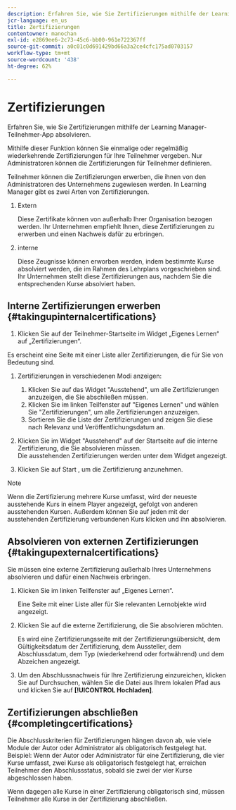 ```yaml
---
description: Erfahren Sie, wie Sie Zertifizierungen mithilfe der Learning Manager-Teilnehmer-App absolvieren.
jcr-language: en_us
title: Zertifizierungen
contentowner: manochan
exl-id: e2869ee6-2c73-45c6-bb00-961e722367ff
source-git-commit: a0c01c0d691429bd66a3a2ce4cfc175ad0703157
workflow-type: tm+mt
source-wordcount: '438'
ht-degree: 62%

---
```


# Zertifizierungen

Erfahren Sie, wie Sie Zertifizierungen mithilfe der Learning Manager-Teilnehmer-App absolvieren.

Mithilfe dieser Funktion können Sie einmalige oder regelmäßig wiederkehrende Zertifizierungen für Ihre Teilnehmer vergeben. Nur Administratoren können die Zertifizierungen für Teilnehmer definieren.

Teilnehmer können die Zertifizierungen erwerben, die ihnen von den Administratoren des Unternehmens zugewiesen werden. In Learning Manager gibt es zwei Arten von Zertifizierungen.

1. Extern

   Diese Zertifikate können von außerhalb Ihrer Organisation bezogen werden. Ihr Unternehmen empfiehlt Ihnen, diese Zertifizierungen zu erwerben und einen Nachweis dafür zu erbringen.

1. interne

   Diese Zeugnisse können erworben werden, indem bestimmte Kurse absolviert werden, die im Rahmen des Lehrplans vorgeschrieben sind. Ihr Unternehmen stellt diese Zertifizierungen aus, nachdem Sie die entsprechenden Kurse absolviert haben.

## Interne Zertifizierungen erwerben {#takingupinternalcertifications}

1. Klicken Sie auf der Teilnehmer-Startseite im Widget „Eigenes Lernen“ auf „Zertifizierungen“.

Es erscheint eine Seite mit einer Liste aller Zertifizierungen, die für Sie von Bedeutung sind.

1. Zertifizierungen in verschiedenen Modi anzeigen:

   1. Klicken Sie auf das Widget &quot;Ausstehend&quot;, um alle Zertifizierungen anzuzeigen, die Sie abschließen müssen.
   1. Klicken Sie im linken Teilfenster auf &quot;Eigenes Lernen&quot; und wählen Sie &quot;Zertifizierungen&quot;, um alle Zertifizierungen anzuzeigen.
   1. Sortieren Sie die Liste der Zertifizierungen und zeigen Sie diese nach Relevanz und Veröffentlichungsdatum an.

1. Klicken Sie im Widget &quot;Ausstehend&quot; auf der Startseite auf die interne Zertifizierung, die Sie absolvieren müssen.\
   Die ausstehenden Zertifizierungen werden unter dem Widget angezeigt.

1. Klicken Sie auf Start , um die Zertifizierung anzunehmen.

>[!NOTE]
>
>Wenn die Zertifizierung mehrere Kurse umfasst, wird der neueste ausstehende Kurs in einem Player angezeigt, gefolgt von anderen ausstehenden Kursen. Außerdem können Sie auf jeden mit der ausstehenden Zertifizierung verbundenen Kurs klicken und ihn absolvieren.

## Absolvieren von externen Zertifizierungen {#takingupexternalcertifications}

Sie müssen eine externe Zertifizierung außerhalb Ihres Unternehmens absolvieren und dafür einen Nachweis erbringen.

1. Klicken Sie im linken Teilfenster auf „Eigenes Lernen“.

   Eine Seite mit einer Liste aller für Sie relevanten Lernobjekte wird angezeigt.

1. Klicken Sie auf die externe Zertifizierung, die Sie absolvieren möchten.

   Es wird eine Zertifizierungsseite mit der Zertifizierungsübersicht, dem Gültigkeitsdatum der Zertifizierung, dem Aussteller, dem Abschlussdatum, dem Typ (wiederkehrend oder fortwährend) und dem Abzeichen angezeigt.

1. Um den Abschlussnachweis für Ihre Zertifizierung einzureichen, klicken Sie auf Durchsuchen, wählen Sie die Datei aus Ihrem lokalen Pfad aus und klicken Sie auf **[!UICONTROL Hochladen]**.

## Zertifizierungen abschließen {#completingcertifications}

Die Abschlusskriterien für Zertifizierungen hängen davon ab, wie viele Module der Autor oder Administrator als obligatorisch festgelegt hat. Beispiel: Wenn der Autor oder Administrator für eine Zertifizierung, die vier Kurse umfasst, zwei Kurse als obligatorisch festgelegt hat, erreichen Teilnehmer den Abschlussstatus, sobald sie zwei der vier Kurse abgeschlossen haben.

Wenn dagegen alle Kurse in einer Zertifizierung obligatorisch sind, müssen Teilnehmer alle Kurse in der Zertifizierung abschließen.
